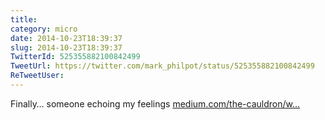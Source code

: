 ```yaml
---
title: 
category: micro
date: 2014-10-23T18:39:37
slug: 2014-10-23T18:39:37
TwitterId: 525355882100842499
TweetUrl: https://twitter.com/mark_philpot/status/525355882100842499
ReTweetUser: 
---
```


Finally… someone echoing my feelings [medium.com/the-cauldron/w…](https://medium.com/the-cauldron/why-gamergaters-piss-me-the-f-off-a7e4c7f6d8a6)